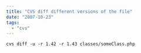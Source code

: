 ```yaml
---
title: "CVS diff different versions of the file"
date: "2007-10-23"
tags: 
  - "cvs"
---
```


`cvs diff -u -r 1.42 -r 1.43 classes/someClass.php`
